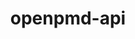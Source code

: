 ---
title: "openpmd-api"
layout: cache
categories: [package, develop-2024-12-15]
meta: {"versions": ["0.16.0"], "compilers": ["gcc@=11.1.0", "gcc@=11.4.0", "gcc@=9.4.0", "oneapi@=2024.2.1"], "oss": ["ubuntu20.04", "ubuntu22.04"], "platforms": ["linux"], "targets": ["neoverse_v1", "neoverse_v2", "ppc64le", "x86_64_v3"], "stacks": ["data-vis-sdk", "e4s", "e4s-neoverse-v2", "e4s-neoverse_v1", "e4s-oneapi", "e4s-power", "e4s-rocm-external", "root"], "num_specs": 17, "num_specs_by_stack": {"root": 17, "e4s-power": 2, "data-vis-sdk": 1, "e4s-neoverse_v1": 3, "e4s-neoverse-v2": 2, "e4s-rocm-external": 1, "e4s": 5, "e4s-oneapi": 3}}
spec_details: [{"hash": "6p7eutecqzzb4u7mpccql5br7sp4fisj", "compiler": "gcc@=9.4.0", "versions": ["0.16.0"], "os": "ubuntu20.04", "platform": "linux", "target": "ppc64le", "variants": ["+adios2", "build_system=cmake", "build_type=Release", "generator=make", "+hdf5", "~ipo", "+mpi", "patches=e49fe79", "~python", "+shared"], "stacks": ["root", "e4s-power"], "size": "-", "tarball": "https://binaries.spack.io/develop-2024-12-15/build_cache/linux-ubuntu20.04-ppc64le/gcc-9.4.0/openpmd-api-0.16.0/linux-ubuntu20.04-ppc64le-gcc-9.4.0-openpmd-api-0.16.0-6p7eutecqzzb4u7mpccql5br7sp4fisj.spack"}, {"hash": "rmqohpxovyy5na4imirpvdmyplz7bfbh", "compiler": "gcc@=9.4.0", "versions": ["0.16.0"], "os": "ubuntu20.04", "platform": "linux", "target": "ppc64le", "variants": ["+adios2", "build_system=cmake", "build_type=Release", "generator=make", "+hdf5", "~ipo", "+mpi", "patches=e49fe79", "~python", "+shared"], "stacks": ["root", "e4s-power"], "size": "-", "tarball": "https://binaries.spack.io/develop-2024-12-15/build_cache/linux-ubuntu20.04-ppc64le/gcc-9.4.0/openpmd-api-0.16.0/linux-ubuntu20.04-ppc64le-gcc-9.4.0-openpmd-api-0.16.0-rmqohpxovyy5na4imirpvdmyplz7bfbh.spack"}, {"hash": "ru5n25zx56ibh7wrl2g5xvbowpilz6no", "compiler": "gcc@=11.1.0", "versions": ["0.16.0"], "os": "ubuntu20.04", "platform": "linux", "target": "x86_64_v3", "variants": ["+adios2", "build_system=cmake", "build_type=Release", "generator=make", "+hdf5", "~ipo", "+mpi", "patches=e49fe79", "+python", "+shared"], "stacks": ["root", "data-vis-sdk"], "size": "-", "tarball": "https://binaries.spack.io/develop-2024-12-15/build_cache/linux-ubuntu20.04-x86_64_v3/gcc-11.1.0/openpmd-api-0.16.0/linux-ubuntu20.04-x86_64_v3-gcc-11.1.0-openpmd-api-0.16.0-ru5n25zx56ibh7wrl2g5xvbowpilz6no.spack"}, {"hash": "xifsckyaifu275wcs36k7hv7car6x5zh", "compiler": "gcc@=11.4.0", "versions": ["0.16.0"], "os": "ubuntu22.04", "platform": "linux", "target": "neoverse_v1", "variants": ["+adios2", "build_system=cmake", "build_type=Release", "generator=make", "+hdf5", "~ipo", "+mpi", "patches=e49fe79", "+python", "+shared"], "stacks": ["root", "e4s-neoverse_v1"], "size": "-", "tarball": "https://binaries.spack.io/develop-2024-12-15/build_cache/linux-ubuntu22.04-neoverse_v1/gcc-11.4.0/openpmd-api-0.16.0/linux-ubuntu22.04-neoverse_v1-gcc-11.4.0-openpmd-api-0.16.0-xifsckyaifu275wcs36k7hv7car6x5zh.spack"}, {"hash": "fb6jujf4o6pxa37f3rex4igf2ngnjei7", "compiler": "gcc@=11.4.0", "versions": ["0.16.0"], "os": "ubuntu22.04", "platform": "linux", "target": "neoverse_v1", "variants": ["+adios2", "build_system=cmake", "build_type=Release", "generator=make", "+hdf5", "~ipo", "+mpi", "patches=e49fe79", "~python", "+shared"], "stacks": ["root", "e4s-neoverse_v1"], "size": "-", "tarball": "https://binaries.spack.io/develop-2024-12-15/build_cache/linux-ubuntu22.04-neoverse_v1/gcc-11.4.0/openpmd-api-0.16.0/linux-ubuntu22.04-neoverse_v1-gcc-11.4.0-openpmd-api-0.16.0-fb6jujf4o6pxa37f3rex4igf2ngnjei7.spack"}, {"hash": "hcd4lgeohefssfbivnrniyacr2ihq22s", "compiler": "gcc@=11.4.0", "versions": ["0.16.0"], "os": "ubuntu22.04", "platform": "linux", "target": "neoverse_v1", "variants": ["+adios2", "build_system=cmake", "build_type=Release", "generator=make", "+hdf5", "~ipo", "+mpi", "patches=e49fe79", "~python", "+shared"], "stacks": ["root", "e4s-neoverse_v1"], "size": "-", "tarball": "https://binaries.spack.io/develop-2024-12-15/build_cache/linux-ubuntu22.04-neoverse_v1/gcc-11.4.0/openpmd-api-0.16.0/linux-ubuntu22.04-neoverse_v1-gcc-11.4.0-openpmd-api-0.16.0-hcd4lgeohefssfbivnrniyacr2ihq22s.spack"}, {"hash": "d534usibvzrgvx3vwly3kx3mduubpjve", "compiler": "gcc@=11.4.0", "versions": ["0.16.0"], "os": "ubuntu22.04", "platform": "linux", "target": "neoverse_v2", "variants": ["+adios2", "build_system=cmake", "build_type=Release", "generator=make", "+hdf5", "~ipo", "+mpi", "patches=e49fe79", "~python", "+shared"], "stacks": ["root", "e4s-neoverse-v2"], "size": "-", "tarball": "https://binaries.spack.io/develop-2024-12-15/build_cache/linux-ubuntu22.04-neoverse_v2/gcc-11.4.0/openpmd-api-0.16.0/linux-ubuntu22.04-neoverse_v2-gcc-11.4.0-openpmd-api-0.16.0-d534usibvzrgvx3vwly3kx3mduubpjve.spack"}, {"hash": "u7eajahssjldltpvxddzbtjympthmhdu", "compiler": "gcc@=11.4.0", "versions": ["0.16.0"], "os": "ubuntu22.04", "platform": "linux", "target": "neoverse_v2", "variants": ["+adios2", "build_system=cmake", "build_type=Release", "generator=make", "+hdf5", "~ipo", "+mpi", "patches=e49fe79", "~python", "+shared"], "stacks": ["root", "e4s-neoverse-v2"], "size": "-", "tarball": "https://binaries.spack.io/develop-2024-12-15/build_cache/linux-ubuntu22.04-neoverse_v2/gcc-11.4.0/openpmd-api-0.16.0/linux-ubuntu22.04-neoverse_v2-gcc-11.4.0-openpmd-api-0.16.0-u7eajahssjldltpvxddzbtjympthmhdu.spack"}, {"hash": "6ctlcpbf6pykp4ivasdycvixrdceah4u", "compiler": "gcc@=11.4.0", "versions": ["0.16.0"], "os": "ubuntu22.04", "platform": "linux", "target": "x86_64_v3", "variants": ["+adios2", "build_system=cmake", "build_type=Release", "generator=make", "+hdf5", "~ipo", "+mpi", "patches=e49fe79", "+python", "+shared"], "stacks": ["e4s-rocm-external", "root"], "size": "-", "tarball": "https://binaries.spack.io/develop-2024-12-15/build_cache/linux-ubuntu22.04-x86_64_v3/gcc-11.4.0/openpmd-api-0.16.0/linux-ubuntu22.04-x86_64_v3-gcc-11.4.0-openpmd-api-0.16.0-6ctlcpbf6pykp4ivasdycvixrdceah4u.spack"}, {"hash": "viqeynzcx7eoaroulz4mx6qfsfnnpswn", "compiler": "gcc@=11.4.0", "versions": ["0.16.0"], "os": "ubuntu22.04", "platform": "linux", "target": "x86_64_v3", "variants": ["+adios2", "build_system=cmake", "build_type=Release", "generator=make", "+hdf5", "~ipo", "+mpi", "patches=e49fe79", "+python", "+shared"], "stacks": ["e4s", "root"], "size": "-", "tarball": "https://binaries.spack.io/develop-2024-12-15/build_cache/linux-ubuntu22.04-x86_64_v3/gcc-11.4.0/openpmd-api-0.16.0/linux-ubuntu22.04-x86_64_v3-gcc-11.4.0-openpmd-api-0.16.0-viqeynzcx7eoaroulz4mx6qfsfnnpswn.spack"}, {"hash": "uqbr6himkoev25p5bya6qjbltkesrr2a", "compiler": "gcc@=11.4.0", "versions": ["0.16.0"], "os": "ubuntu22.04", "platform": "linux", "target": "x86_64_v3", "variants": ["+adios2", "build_system=cmake", "build_type=Release", "generator=make", "+hdf5", "~ipo", "+mpi", "patches=e49fe79", "+python", "+shared"], "stacks": ["e4s", "root"], "size": "-", "tarball": "https://binaries.spack.io/develop-2024-12-15/build_cache/linux-ubuntu22.04-x86_64_v3/gcc-11.4.0/openpmd-api-0.16.0/linux-ubuntu22.04-x86_64_v3-gcc-11.4.0-openpmd-api-0.16.0-uqbr6himkoev25p5bya6qjbltkesrr2a.spack"}, {"hash": "wvbykogxto5msq266glzbovdd4ynqtsg", "compiler": "gcc@=11.4.0", "versions": ["0.16.0"], "os": "ubuntu22.04", "platform": "linux", "target": "x86_64_v3", "variants": ["+adios2", "build_system=cmake", "build_type=Release", "generator=make", "+hdf5", "~ipo", "+mpi", "patches=e49fe79", "+python", "+shared"], "stacks": ["e4s", "root"], "size": "-", "tarball": "https://binaries.spack.io/develop-2024-12-15/build_cache/linux-ubuntu22.04-x86_64_v3/gcc-11.4.0/openpmd-api-0.16.0/linux-ubuntu22.04-x86_64_v3-gcc-11.4.0-openpmd-api-0.16.0-wvbykogxto5msq266glzbovdd4ynqtsg.spack"}, {"hash": "25giihizmjnfk5hiar3hgrjysib5ck5e", "compiler": "gcc@=11.4.0", "versions": ["0.16.0"], "os": "ubuntu22.04", "platform": "linux", "target": "x86_64_v3", "variants": ["+adios2", "build_system=cmake", "build_type=Release", "generator=make", "+hdf5", "~ipo", "+mpi", "patches=e49fe79", "~python", "+shared"], "stacks": ["e4s", "root"], "size": "-", "tarball": "https://binaries.spack.io/develop-2024-12-15/build_cache/linux-ubuntu22.04-x86_64_v3/gcc-11.4.0/openpmd-api-0.16.0/linux-ubuntu22.04-x86_64_v3-gcc-11.4.0-openpmd-api-0.16.0-25giihizmjnfk5hiar3hgrjysib5ck5e.spack"}, {"hash": "r5nei2krv32wywbiycftymfpwb7i7b2l", "compiler": "gcc@=11.4.0", "versions": ["0.16.0"], "os": "ubuntu22.04", "platform": "linux", "target": "x86_64_v3", "variants": ["+adios2", "build_system=cmake", "build_type=Release", "generator=make", "+hdf5", "~ipo", "+mpi", "patches=e49fe79", "~python", "+shared"], "stacks": ["e4s", "root"], "size": "-", "tarball": "https://binaries.spack.io/develop-2024-12-15/build_cache/linux-ubuntu22.04-x86_64_v3/gcc-11.4.0/openpmd-api-0.16.0/linux-ubuntu22.04-x86_64_v3-gcc-11.4.0-openpmd-api-0.16.0-r5nei2krv32wywbiycftymfpwb7i7b2l.spack"}, {"hash": "u2m4ft4ro3g6powbkqyydkh2vwjuuecx", "compiler": "oneapi@=2024.2.1", "versions": ["0.16.0"], "os": "ubuntu22.04", "platform": "linux", "target": "x86_64_v3", "variants": ["+adios2", "build_system=cmake", "build_type=Release", "generator=make", "+hdf5", "~ipo", "+mpi", "patches=e49fe79", "+python", "+shared"], "stacks": ["root", "e4s-oneapi"], "size": "-", "tarball": "https://binaries.spack.io/develop-2024-12-15/build_cache/linux-ubuntu22.04-x86_64_v3/oneapi-2024.2.1/openpmd-api-0.16.0/linux-ubuntu22.04-x86_64_v3-oneapi-2024.2.1-openpmd-api-0.16.0-u2m4ft4ro3g6powbkqyydkh2vwjuuecx.spack"}, {"hash": "l3e76ppflr5cij2jbf4snl4e3wqqhkzx", "compiler": "oneapi@=2024.2.1", "versions": ["0.16.0"], "os": "ubuntu22.04", "platform": "linux", "target": "x86_64_v3", "variants": ["+adios2", "build_system=cmake", "build_type=Release", "generator=make", "+hdf5", "~ipo", "+mpi", "patches=e49fe79", "~python", "+shared"], "stacks": ["root", "e4s-oneapi"], "size": "-", "tarball": "https://binaries.spack.io/develop-2024-12-15/build_cache/linux-ubuntu22.04-x86_64_v3/oneapi-2024.2.1/openpmd-api-0.16.0/linux-ubuntu22.04-x86_64_v3-oneapi-2024.2.1-openpmd-api-0.16.0-l3e76ppflr5cij2jbf4snl4e3wqqhkzx.spack"}, {"hash": "vay7gvkguvu6tadnpmi5lsctpkukkkhi", "compiler": "oneapi@=2024.2.1", "versions": ["0.16.0"], "os": "ubuntu22.04", "platform": "linux", "target": "x86_64_v3", "variants": ["+adios2", "build_system=cmake", "build_type=Release", "generator=make", "+hdf5", "~ipo", "+mpi", "patches=e49fe79", "~python", "+shared"], "stacks": ["root", "e4s-oneapi"], "size": "-", "tarball": "https://binaries.spack.io/develop-2024-12-15/build_cache/linux-ubuntu22.04-x86_64_v3/oneapi-2024.2.1/openpmd-api-0.16.0/linux-ubuntu22.04-x86_64_v3-oneapi-2024.2.1-openpmd-api-0.16.0-vay7gvkguvu6tadnpmi5lsctpkukkkhi.spack"}]
---